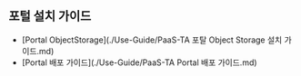 ## 포털 설치 가이드
- [Portal ObjectStorage](./Use-Guide/PaaS-TA 포탈 Object Storage 설치 가이드.md)
- [Portal 배포 가이드](./Use-Guide/PaaS-TA Portal 배포 가이드.md)
